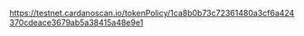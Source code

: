 https://testnet.cardanoscan.io/tokenPolicy/1ca8b0b73c72361480a3cf6a424370cdeace3679ab5a38415a48e9e1
